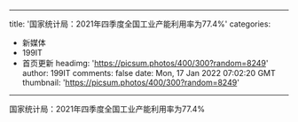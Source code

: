 
---
title: '国家统计局：2021年四季度全国工业产能利用率为77.4%'
categories: 
 - 新媒体
 - 199IT
 - 首页更新
headimg: 'https://picsum.photos/400/300?random=8249'
author: 199IT
comments: false
date: Mon, 17 Jan 2022 07:02:20 GMT
thumbnail: 'https://picsum.photos/400/300?random=8249'
---

<div>   
国家统计局：2021年四季度全国工业产能利用率为77.4%  
</div>
            